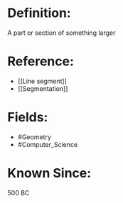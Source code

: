 

# Definition:
A part or section of something larger

# Reference:
- [[Line segment]]
- [[Segmentation]]

# Fields: 
- #Geometry
- #Computer_Science

# Known Since:
500 BC

